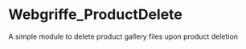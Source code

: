 Webgriffe_ProductDelete
=======================

A simple module to delete product gallery files upon product deletion
